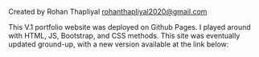 Created by Rohan Thapliyal
  rohanthapliyal2020@gmail.com

This V.1 portfolio website was deployed on Github Pages. I played around with HTML, JS, Bootstrap, and CSS methods. 
This site was eventually updated ground-up, with a new version available at the link below:

